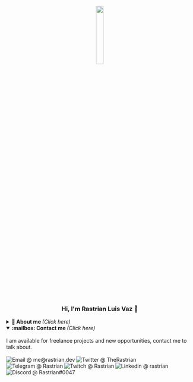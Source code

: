   <p align="center"> 
  <a href="https://rastrian.dev"><img src="https://i.imgur.com/rZGirqn.png?w=640" width="20%"></a>
  <br>
  <h3 align="center">Hi, I'm <s>Rastrian</s> Luis Vaz 👋</h3>
</p>

<details>
  <summary> <b> 🤔 About me </b> <i>(Click here)</i> </summary>
  <br>
  <ul>
    <li>🌍 I have 22 years old, and I'm brazilian. Currently I live in Belo Horizonte, in Minas Gerais state.</li>
    <li>🎓 I'm an undergrad Software Engineering student since 2019 at PUC MG (Pontifical Catholic University of Minas Gerais).</li>
    <li>🛠️ Functional Programming enthusiast.</li>
    <li>🎼 Fun Fact #1: I have already worked as an audio engineer and music producer.</li>
    <li>📚 Fun Fact #2: I like to learn new languages be active in many international and national communities. I'm learning German and Dutch in my free time.</li>
    <li>💻 Fun Fact #3: I've started learning some programming tweaks in 2008, with private gaming servers and projects for some communities, so sometimes you can find some things that I've done lost in time.</li>
  </ul>
</details>

<details open="true">
  <summary> <b> :mailbox: Contact me </b> <i>(Click here)</i> </summary>
  <br>
  I am available for freelance projects and new opportunities, contact me to talk about.<br><br>
  <a href="mailto:me@rastrian.dev?Subject=Lets%20Talk!">
      <img align="left" alt="Email @ me@rastrian.dev" src="https://img.shields.io/badge/Email-D14836?style=for-the-badge&logo=gmail&logoColor=white" />
  </a>
  <a href="https://twitter.com/TheRastrian">
      <img align="left" alt="Twitter @ TheRastrian" src="https://img.shields.io/badge/Twitter-1DA1F2?style=for-the-badge&logo=twitter&logoColor=white" />
  </a>
  <a href="https://t.me/Rastrian">
      <img align="left" alt="Telegram @ Rastrian" src="https://img.shields.io/badge/Telegram-2CA5E0?style=for-the-badge&logo=telegram&logoColor=white" />
  </a>
  <a href="https://twitch.tv/Rastrian">
      <img align="left" alt="Twitch @ Rastrian" src="https://img.shields.io/badge/Twitch-9146FF?style=for-the-badge&logo=twitch&logoColor=white" />
  </a>
  <a href="https://www.linkedin.com/in/rastrian/">
      <img align="left" alt="Linkedin @ rastrian" src="https://img.shields.io/badge/LinkedIn-0077B5?style=for-the-badge&logo=linkedin&logoColor=white" />
  </a>
  <a href="https://rastrian.dev/api/discord-reroute/?user=rastrian">
      <img align="left" alt="Discord @ Rastrian#0047" src="https://img.shields.io/badge/Discord-7289DA?style=for-the-badge&logo=discord&logoColor=white" />
  </a>
</details>
